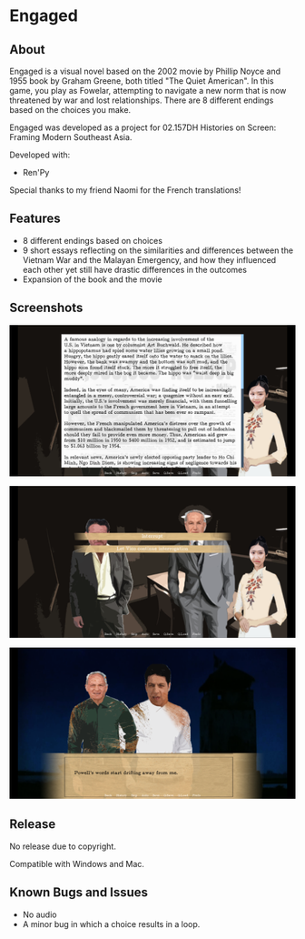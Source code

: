 # Engaged
## About
Engaged is a visual novel based on the 2002 movie by Phillip Noyce and 1955 book by Graham Greene, both titled "The Quiet American".
In this game, you play as Fowelar, attempting to navigate a new norm that is now threatened by war and lost relationships. There are 8 different endings based on the choices you make.

Engaged was developed as a project for 02.157DH Histories on Screen: Framing Modern Southeast Asia.

Developed with:
* Ren'Py

Special thanks to my friend Naomi for the French translations!

## Features
* 8 different endings based on choices
* 9 short essays reflecting on the similarities and differences between the Vietnam War and the Malayan Emergency, and how they influenced each other yet still have drastic differences in 
the outcomes
* Expansion of the book and the movie

## Screenshots
<p align="center">
  <img src="screenshots/engaged_ss1.png" >
</p>
<p align="center">
  <img src="screenshots/engaged_ss2.png" >
</p>
<p align="center">
  <img src="screenshots/engaged_ss3.png" >
</p>

## Release
No release due to copyright.

Compatible with Windows and Mac.

## Known Bugs and Issues
* No audio
* A minor bug in which a choice results in a loop.
